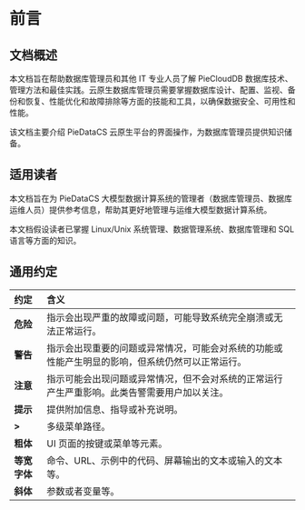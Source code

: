 # 前言

## 文档概述

本文档旨在帮助数据库管理员和其他 IT 专业人员了解 PieCloudDB 数据库技术、管理方法和最佳实践。云原生数据库管理员需要掌握数据库设计、配置、监视、备份和恢复、性能优化和故障排除等方面的技能和工具，以确保数据安全、可用性和性能。

该文档主要介绍 PieDataCS 云原生平台的界面操作，为数据库管理员提供知识储备。


## 适用读者

本文档旨在为 PieDataCS 大模型数据计算系统的管理者（数据库管理员、数据库运维人员）提供参考信息，帮助其更好地管理与运维大模型数据计算系统。

本文档假设读者已掌握 Linux/Unix 系统管理、数据管理系统、数据库管理和 SQL 语言等方面的知识。 


## 通用约定

 | 约定  | 含义  |   
 |:----- |  :---- |
 | **危险** | 指示会出现严重的故障或问题，可能导致系统完全崩溃或无法正常运行。 | 
 | **警告** | 指示会出现重要的问题或异常情况，可能会对系统的功能或性能产生明显的影响，但系统仍然可以正常运行。 | 
 | **注意** | 指示可能会出现问题或异常情况，但不会对系统的正常运行产生严重影响。此类告警需要用户加以关注。 | 
 | **提示** | 提供附加信息、指导或补充说明。 | 
 | **>** | 多级菜单路径。 | 
 | **粗体** | UI 页面的按键或菜单等元素。 | 
 | **等宽字体** | 命令、URL、示例中的代码、屏幕输出的文本或输入的文本等。 | 
 | **斜体** | 参数或者变量等。 | 